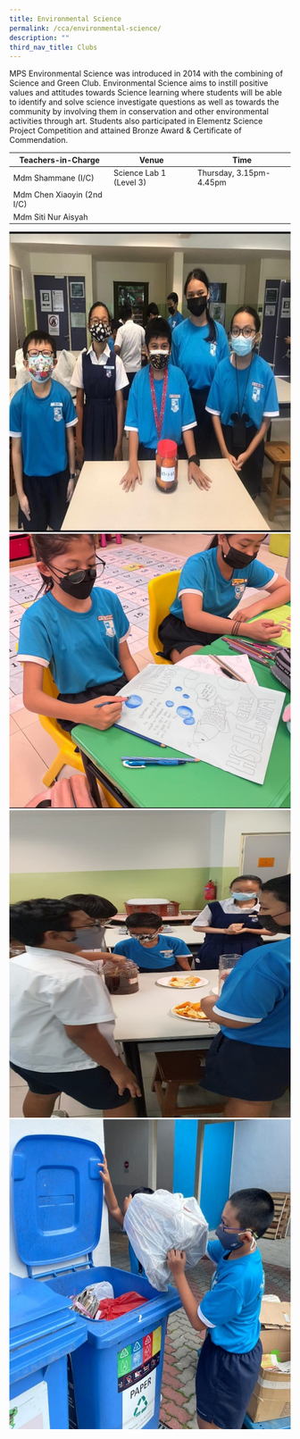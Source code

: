 ```yaml
---
title: Environmental Science
permalink: /cca/environmental-science/
description: ""
third_nav_title: Clubs
---
```

MPS Environmental Science was introduced in 2014 with the combining of Science and Green Club. Environmental Science aims to instill positive values and attitudes towards Science learning where students will be able to identify and solve science investigate questions as well as towards the community by involving them in conservation and other environmental activities through art. Students also participated in Elementz Science Project Competition and attained Bronze Award & Certificate of Commendation.


| Teachers-in-Charge | Venue | Time |
| -------- | -------- | -------- |
| Mdm Shammane (I/C)     | Science Lab 1 (Level 3)    | Thursday, 3.15pm-4.45pm     |
| Mdm Chen Xiaoyin (2nd I/C)     |      |      |
| Mdm Siti Nur Aisyah    |    |    |

![](/images/CCA/ens100.jpg)
![](/images/CCA/ens200.jpg)
![](/images/CCA/ens300.jpg)
![](/images/CCA/ens400.jpg)